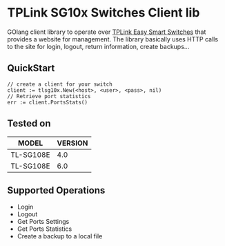 # TPLink SG10x Switches Client lib

GOlang client library to operate over [TPLink Easy Smart Switches](https://www.tp-link.com/es/business-networking/easy-smart-switch/) that provides a website for management.
The library basically uses HTTP calls to the site for login, logout, return information, create backups...

## QuickStart

```golang
// create a client for your switch
client := tlsg10x.New(<host>, <user>, <pass>, nil)
// Retrieve port statistics
err := client.PortsStats()
```

## Tested on

| MODEL | VERSION |
| ----- | ------- |
| TL-SG108E | 4.0 |
| TL-SG108E | 6.0 |

## Supported Operations

* Login
* Logout
* Get Ports Settings
* Get Ports Statistics
* Create a backup to a local file
